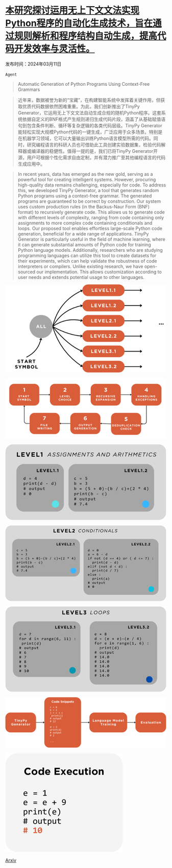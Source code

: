 # [本研究探讨运用无上下文文法实现Python程序的自动化生成技术，旨在通过规则解析和程序结构自动生成，提高代码开发效率与灵活性。](https://arxiv.org/abs/2403.06503)

发布时间：2024年03月11日

`Agent`

> Automatic Generation of Python Programs Using Context-Free Grammars

> 近年来，数据被誉为新的“宝藏”，在构建智能系统中发挥着关键作用，但获取优质代码数据依然困难重重。为此，我们创新推出了TinyPy Generator，它运用无上下文文法自动生成合规的随机Python程序。这套系统依据自定义的BNF格式产生规则递归生成代码片段，涵盖了从基础赋值语句到包含条件判断、循环等复杂逻辑的各类代码层级。TinyPy Generator能轻松实现大规模Python代码的一键生成，广泛应用于众多场景。特别是在机器学习领域，它可以大量输出训练Python语言模型所需的代码。同时，研究编程语言的科研人员也可借助此工具创建实验数据集，检验代码解释器或编译器的稳健性。值得一提的是，我们已将TinyPy Generator开源，用户可根据个性化需求自由定制，并有潜力推广至其他编程语言的代码生成应用中。

> In recent years, data has emerged as the new gold, serving as a powerful tool for creating intelligent systems. However, procuring high-quality data remains challenging, especially for code. To address this, we developed TinyPy Generator, a tool that generates random Python programs using a context-free grammar. The generated programs are guaranteed to be correct by construction. Our system uses custom production rules (in the Backus-Naur Form (BNF) format) to recursively generate code. This allows us to generate code with different levels of complexity, ranging from code containing only assignments to more complex code containing conditionals and loops. Our proposed tool enables effortless large-scale Python code generation, beneficial for a wide range of applications. TinyPy Generator is particularly useful in the field of machine learning, where it can generate substantial amounts of Python code for training Python language models. Additionally, researchers who are studying programming languages can utilize this tool to create datasets for their experiments, which can help validate the robustness of code interpreters or compilers. Unlike existing research, we have open-sourced our implementation. This allows customization according to user needs and extends potential usage to other languages.

![本研究探讨运用无上下文文法实现Python程序的自动化生成技术，旨在通过规则解析和程序结构自动生成，提高代码开发效率与灵活性。](../../../paper_images/2403.06503/x1.png)

![本研究探讨运用无上下文文法实现Python程序的自动化生成技术，旨在通过规则解析和程序结构自动生成，提高代码开发效率与灵活性。](../../../paper_images/2403.06503/x2.png)

![本研究探讨运用无上下文文法实现Python程序的自动化生成技术，旨在通过规则解析和程序结构自动生成，提高代码开发效率与灵活性。](../../../paper_images/2403.06503/x3.png)

![本研究探讨运用无上下文文法实现Python程序的自动化生成技术，旨在通过规则解析和程序结构自动生成，提高代码开发效率与灵活性。](../../../paper_images/2403.06503/x4.png)

![本研究探讨运用无上下文文法实现Python程序的自动化生成技术，旨在通过规则解析和程序结构自动生成，提高代码开发效率与灵活性。](../../../paper_images/2403.06503/x5.png)

![本研究探讨运用无上下文文法实现Python程序的自动化生成技术，旨在通过规则解析和程序结构自动生成，提高代码开发效率与灵活性。](../../../paper_images/2403.06503/x6.png)

![本研究探讨运用无上下文文法实现Python程序的自动化生成技术，旨在通过规则解析和程序结构自动生成，提高代码开发效率与灵活性。](../../../paper_images/2403.06503/x7.png)

[Arxiv](https://arxiv.org/abs/2403.06503)